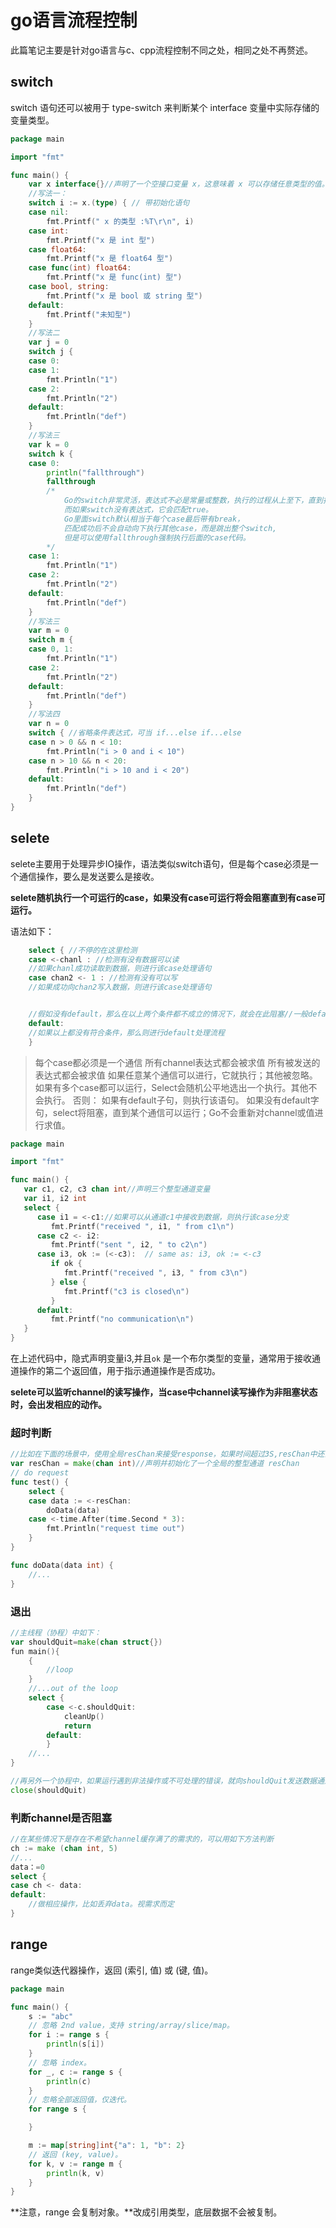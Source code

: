 # go语言流程控制

此篇笔记主要是针对go语言与c、cpp流程控制不同之处，相同之处不再赘述。

## switch

switch 语句还可以被用于 type-switch 来判断某个 interface 变量中实际存储的变量类型。

```go
package main

import "fmt"

func main() {
    var x interface{}//声明了一个空接口变量 x，这意味着 x 可以存储任意类型的值。
    //写法一：
    switch i := x.(type) { // 带初始化语句
    case nil:
        fmt.Printf(" x 的类型 :%T\r\n", i)
    case int:
        fmt.Printf("x 是 int 型")
    case float64:
        fmt.Printf("x 是 float64 型")
    case func(int) float64:
        fmt.Printf("x 是 func(int) 型")
    case bool, string:
        fmt.Printf("x 是 bool 或 string 型")
    default:
        fmt.Printf("未知型")
    }
    //写法二
    var j = 0
    switch j {
    case 0:
    case 1:
        fmt.Println("1")
    case 2:
        fmt.Println("2")
    default:
        fmt.Println("def")
    }
    //写法三
    var k = 0
    switch k {
    case 0:
        println("fallthrough")
        fallthrough
        /*
            Go的switch非常灵活，表达式不必是常量或整数，执行的过程从上至下，直到找到匹配项；
            而如果switch没有表达式，它会匹配true。
            Go里面switch默认相当于每个case最后带有break，
            匹配成功后不会自动向下执行其他case，而是跳出整个switch,
            但是可以使用fallthrough强制执行后面的case代码。
        */
    case 1:
        fmt.Println("1")
    case 2:
        fmt.Println("2")
    default:
        fmt.Println("def")
    }
    //写法三
    var m = 0
    switch m {
    case 0, 1:
        fmt.Println("1")
    case 2:
        fmt.Println("2")
    default:
        fmt.Println("def")
    }
    //写法四
    var n = 0
    switch { //省略条件表达式，可当 if...else if...else
    case n > 0 && n < 10:
        fmt.Println("i > 0 and i < 10")
    case n > 10 && n < 20:
        fmt.Println("i > 10 and i < 20")
    default:
        fmt.Println("def")
    }
}
```

## selete

selete主要用于处理异步IO操作，语法类似switch语句，但是每个case必须是一个通信操作，要么是发送要么是接收。

**selete随机执行一个可运行的case，如果没有case可运行将会阻塞直到有case可运行。**

语法如下：

```go
    select { //不停的在这里检测
    case <-chanl : //检测有没有数据可以读
    //如果chanl成功读取到数据，则进行该case处理语句
    case chan2 <- 1 : //检测有没有可以写
    //如果成功向chan2写入数据，则进行该case处理语句


    //假如没有default，那么在以上两个条件都不成立的情况下，就会在此阻塞//一般default会不写在里面，select中的default子句总是可运行的，因为会很消耗CPU资源
    default:
    //如果以上都没有符合条件，那么则进行default处理流程
    }
```

> 每个case都必须是一个通信
> 所有channel表达式都会被求值
> 所有被发送的表达式都会被求值
> 如果任意某个通信可以进行，它就执行；其他被忽略。
> 如果有多个case都可以运行，Select会随机公平地选出一个执行。其他不会执行。
> 否则：
> 如果有default子句，则执行该语句。
> 如果没有default字句，select将阻塞，直到某个通信可以运行；Go不会重新对channel或值进行求值。

```go
package main

import "fmt"

func main() {
   var c1, c2, c3 chan int//声明三个整型通道变量
   var i1, i2 int
   select {
      case i1 = <-c1://如果可以从通道c1中接收到数据，则执行该case分支
         fmt.Printf("received ", i1, " from c1\n")
      case c2 <- i2:
         fmt.Printf("sent ", i2, " to c2\n")
      case i3, ok := (<-c3):  // same as: i3, ok := <-c3
         if ok {
            fmt.Printf("received ", i3, " from c3\n")
         } else {
            fmt.Printf("c3 is closed\n")
         }
      default:
         fmt.Printf("no communication\n")
   }    
}
```

在上述代码中，隐式声明变量i3,并且`ok` 是一个布尔类型的变量，通常用于接收通道操作的第二个返回值，用于指示通道操作是否成功。

**selete可以监听channel的读写操作，当case中channel读写操作为非阻塞状态时，会出发相应的动作。**

### 超时判断

```go
//比如在下面的场景中，使用全局resChan来接受response，如果时间超过3S,resChan中还没有数据返回，则第二条case将执行
var resChan = make(chan int)//声明并初始化了一个全局的整型通道 resChan
// do request
func test() {
    select {
    case data := <-resChan:
        doData(data)
    case <-time.After(time.Second * 3):
        fmt.Println("request time out")
    }
}

func doData(data int) {
    //...
}
```

### 退出

```go
//主线程（协程）中如下：
var shouldQuit=make(chan struct{})
fun main(){
    {
        //loop
    }
    //...out of the loop
    select {
        case <-c.shouldQuit:
            cleanUp()
            return
        default:
        }
    //...
}

//再另外一个协程中，如果运行遇到非法操作或不可处理的错误，就向shouldQuit发送数据通知程序停止运行
close(shouldQuit)
```

### 判断channel是否阻塞

```go
//在某些情况下是存在不希望channel缓存满了的需求的，可以用如下方法判断
ch := make (chan int, 5)
//...
data：=0
select {
case ch <- data:
default:
    //做相应操作，比如丢弃data。视需求而定
}
```

## range

range类似迭代器操作，返回 (索引, 值) 或 (键, 值)。

```go
package main

func main() {
    s := "abc"
    // 忽略 2nd value，支持 string/array/slice/map。
    for i := range s {
        println(s[i])
    }
    // 忽略 index。
    for _, c := range s {
        println(c)
    }
    // 忽略全部返回值，仅迭代。
    for range s {

    }

    m := map[string]int{"a": 1, "b": 2}
    // 返回 (key, value)。
    for k, v := range m {
        println(k, v)
    }
}
```

**注意，range 会复制对象。**改成引用类型，底层数据不会被复制。